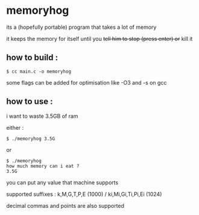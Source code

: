 # memoryhog
its a (hopefully portable) program that takes a lot of memory

it keeps the memory for itself until you ~~tell him to stop (press enter) or~~ kill it

## how to build :
```
$ cc main.c -o memoryhog
```
some flags can be added for optimisation like -O3 and -s on gcc

## how to use :
i want to waste 3.5GB of ram

either :
```
$ ./memoryhog 3.5G
```
or
```
$ ./memoryhog
how much memory can i eat ?
3.5G
```
you can put any value that machine supports

supported suffixes : k,M,G,T,P,E (1000) / ki,Mi,Gi,Ti,Pi,Ei (1024)

decimal commas and points are also supported
